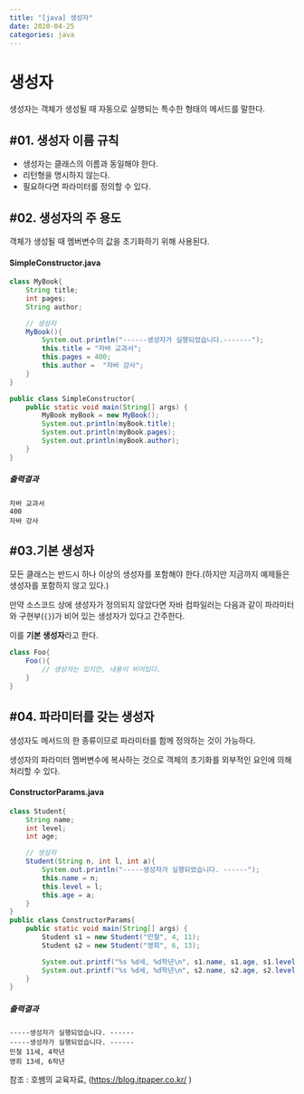 ```yaml
---
title: "[java] 생성자"
date: 2020-04-25
categories: java
---
```


# 생성자

생성자는 객체가 생성될 때 자동으로 실행되는 특수한 형태의 메서드를 말한다.

## #01. 생성자 이름 규칙

- 생성자는 클래스의 이름과 동일해야 한다.
- 리턴형을 명시하지 않는다.
- 필요하다면 파라미터를 정의할 수 있다.

## #02. 생성자의 주 용도

객체가 생성될 때 멤버변수의 값을 초기화하기 위해 사용된다.

#### SimpleConstructor.java

```java
class MyBook{
	String title;
	int pages;
	String author;

	// 생성자
	MyBook(){
		System.out.println("------생성자가 실행되었습니다.-------");
		this.title = "자바 교과서";
		this.pages = 400;
		this.author =  "자바 강사";
	}
}

public class SimpleConstructor{
	public static void main(String[] args) {
		MyBook myBook = new MyBook();
		System.out.println(myBook.title);
		System.out.println(myBook.pages);
		System.out.println(myBook.author);
	}
}
```

##### 출력결과

	자바 교과서
	400
	자바 강사

## #03.기본 생성자

모든 클래스는 반드시 하나 이상의 생성자를 포함해야 한다.(하지만 지금까지 예제들은 생성자를 포함하지 않고 있다.)

만약 소스코드 상에 생성자가 정의되지 않았다면 자바 컴파일러는 다음과 같이 파라미터와 구현부(`{}`)가 비어 있는 생성자가 있다고 간주한다.

이를 **기본 생성자**라고 한다.

```java
class Foo{
	Foo(){
		// 생성자는 있지만, 내용이 비어있다.
	}
}
```

## #04. 파라미터를 갖는 생성자

생성자도 메서드의 한 종류이므로 파라미터를 함께 정의하는 것이 가능하다.

생성자의 파라미터 멤버변수에 복사하는 것으로 객체의 초기화를 외부적인 요인에 의해 처리할 수 있다.

#### ConstructorParams.java

```java
class Student{
	String name;
	int level;
	int age;

	// 생성자
	Student(String n, int l, int a){
		System.out.println("-----생성자가 실행되었습니다. ------");
		this.name = n;
		this.level = l;
		this.age = a;
	}
}
public class ConstructorParams{
	public static void main(String[] args) {
		Student s1 = new Student("민철", 4, 11);
		Student s2 = new Student("영희", 6, 13);

		System.out.printf("%s %d세, %d학년\n", s1.name, s1.age, s1.level);
		System.out.printf("%s %d세, %d학년\n", s2.name, s2.age, s2.level);
	}
}
```

##### 출력결과

	-----생성자가 실행되었습니다. ------
	-----생성자가 실행되었습니다. ------
	민철 11세, 4학년
	영희 13세, 6학년



참조 : 호쌤의 교육자료, (<https://blog.itpaper.co.kr/> )